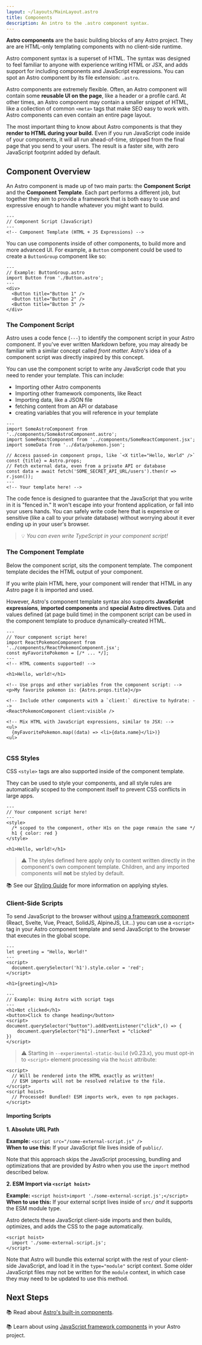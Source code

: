 ```yaml
---
layout: ~/layouts/MainLayout.astro
title: Components
description: An intro to the .astro component syntax.
---
```


**Astro components** are the basic building blocks of any Astro project. They are are HTML-only templating components with no client-side runtime.

Astro component syntax is a superset of HTML. The syntax was designed to feel familiar to anyone with experience writing HTML or JSX, and adds support for including components and JavaScript expressions. You can spot an Astro component by its file extension: `.astro`.

Astro components are extremely flexible. Often, an Astro component will contain some **reusable UI on the page**, like a header or a profile card. At other times, an Astro component may contain a smaller snippet of HTML, like a collection of common `<meta>` tags that make SEO easy to work with. Astro components can even contain an entire page layout.

The most important thing to know about Astro components is that they **render to HTML during your build.** Even if you run JavaScript code inside of your components, it will all run ahead-of-time, stripped from the final page that you send to your users. The result is a faster site, with zero JavaScript footprint added by default.


## Component Overview

An Astro component is made up of two main parts: the **Component Script** and the **Component Template**. Each part performs a different job, but together they aim to provide a framework that is both easy to use and expressive enough to handle whatever you might want to build.

```astro
---
// Component Script (JavaScript)
---
<!-- Component Template (HTML + JS Expressions) -->
```

You can use components inside of other components, to build more and more advanced UI. For example, a `Button` component could be used to create a `ButtonGroup` component like so:

```astro
---
// Example: ButtonGroup.astro
import Button from './Button.astro';
---
<div>
  <Button title="Button 1" />
  <Button title="Button 2" />
  <Button title="Button 3" />
</div>
```


### The Component Script

Astro uses a code fence (`---`) to identify the component script in your Astro component. If you've ever written Markdown before, you may already be familiar with a similar concept called *front matter.* Astro's idea of a component script was directly inspired by this concept.

You can use the component script to write any JavaScript code that you need to render your template. This can include:

- Importing other Astro components
- Importing other framework components, like React
- Importing data, like a JSON file
- fetching content from an API or database
- creating variables that you will reference in your template

```astro
---
import SomeAstroComponent from '../components/SomeAstroComponent.astro';
import SomeReactComponent from '../components/SomeReactComponent.jsx';
import someData from '../data/pokemon.json';

// Access passed-in component props, like `<X title="Hello, World" />`
const {title} = Astro.props;
// Fetch external data, even from a private API or database
const data = await fetch('SOME_SECRET_API_URL/users').then(r => r.json());
---
<!-- Your template here! -->
```

The code fence is designed to guarantee that the JavaScript that you write in it is "fenced in." It won't escape into your frontend application, or fall into your users hands. You can safely write code here that is expensive or sensitive (like a call to your private database) without worrying about it ever ending up in your user's browser.

>💡 *You can even write TypeScript in your component script!*

### The Component Template

Below the component script, sits the component template. The component template decides the HTML output of your component. 

If you write plain HTML here, your component will render that HTML in any Astro page it is imported and used.

However, Astro's component template syntax also supports **JavaScript expressions**, **imported components** and **special Astro directives**. Data and values defined (at page build time) in the component script can be used in the component template to produce dynamically-created HTML.

```astro
---
// Your component script here!
import ReactPokemonComponent from '../components/ReactPokemonComponent.jsx';
const myFavoritePokemon = [/* ... */];
---
<!-- HTML comments supported! -->

<h1>Hello, world!</h1>

<!-- Use props and other variables from the component script: -->
<p>My favorite pokemon is: {Astro.props.title}</p>

<!-- Include other components with a `client:` directive to hydrate: -->
<ReactPokemonComponent client:visible />

<!-- Mix HTML with JavaScript expressions, similar to JSX: -->
<ul>
  {myFavoritePokemon.map((data) => <li>{data.name}</li>)}
<ul>


```

### CSS Styles

CSS `<style>` tags are also supported inside of the component template. 

They can be used to style your components, and all style rules are automatically scoped to the component itself to prevent CSS conflicts in large apps. 

```astro
---
// Your component script here!
---
<style>
  /* scoped to the component, other H1s on the page remain the same */
  h1 { color: red }
</style>

<h1>Hello, world!</h1>
``` 

> ⚠️ The styles defined here apply only to content written directly in the component's own component template. Children, and any imported components will **not** be styled by default. 

📚 See our [Styling Guide](/en/guides/styling) for more information on applying styles.

### Client-Side Scripts

To send JavaScript to the browser without [using a framework component](/en/core-concepts/component-hydration) (React, Svelte, Vue, Preact, SolidJS, AlpineJS, Lit...) you can use a `<script>` tag in your Astro component template and send JavaScript to the browser that executes in the global scope.

```astro
---
let greeting = "Hello, World!"
---
<script>
  document.querySelector('h1').style.color = 'red';
</script>

<h1>{greeting}</h1>
```

```astro
---
// Example: Using Astro with script tags
---
<h1>Not clicked</h1>
<button>Click to change heading</button>
<script>
document.querySelector("button").addEventListener("click",() => {
    document.querySelector("h1").innerText = "clicked"
})
</script>
```
 > ⚠️ Starting in `--experimental-static-build` (v0.23.x), you must opt-in to `<script>` element processing via the `hoist` attribute:

```astro
<script>
  // Will be rendered into the HTML exactly as written!
  // ESM imports will not be resolved relative to the file.
</script>
<script hoist>
  // Processed! Bundled! ESM imports work, even to npm packages.
</script>
```
#### Importing Scripts

**1. Absolute URL Path**

**Example:** `<script src="/some-external-script.js" />`  
**When to use this:** If your JavaScript file lives inside of `public/`.

Note that this approach skips the JavaScript processing, bundling and optimizations that are provided by Astro when you use the `import` method described below. 

**2. ESM Import via `<script hoist>`**

**Example:** `<script hoist>import './some-external-script.js';</script>`  
**When to use this:** If your external script lives inside of `src/` _and_ it supports the ESM module type.

Astro detects these JavaScript client-side imports and then builds, optimizes, and adds the CSS to the page automatically. 

```astro
<script hoist>
  import './some-external-script.js';
</script>
```

Note that Astro will bundle this external script with the rest of your client-side JavaScript, and load it in the `type="module"` script context. Some older JavaScript files may not be written for the `module` context, in which case they may need to be updated to use this method.

## Next Steps

📚 Read about [Astro's built-in components](https://docs.astro.build/en/reference/builtin-components/).

📚 Learn about using [JavaScript framework components](https://docs.astro.build/en/core-concepts/component-hydration/) in your Astro project.